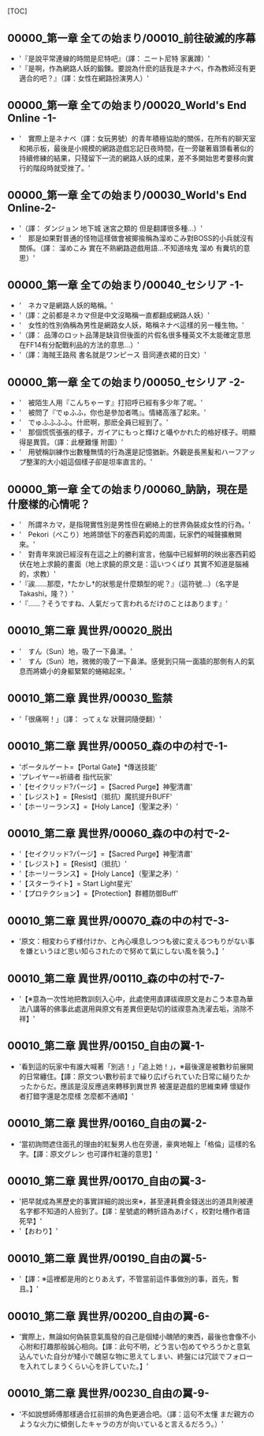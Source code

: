 # 

[TOC]

## 00000_第一章 全ての始まり/00010_前往破滅的序幕

- '『是說平常連線的時間是尼特吧』（譯： ニート尼特 家裏蹲）'
- '『是啊，作為網路人妖的鍛鍊。要說為什麽的話我是ネナベ，作為教師沒有更適合的吧？』（譯：女性在網路扮演男人）'


## 00000_第一章 全ての始まり/00020_World's End Online -1-

- '　實際上是ネナベ（譯：女玩男號）的青年積極協助的關係，在所有的聊天室和掲示板，最後是小規模的網路遊戲忘記日夜時間，在一旁皺著眉頭看著似的持續修練的結果，只殘留下一流的網路人妖的成果，差不多開始思考要移向實行的階段時就受挫了。'


## 00000_第一章 全ての始まり/00030_World's End Online-2-

- '（譯： ダンジョン 地下城 迷宮之類的 但是翻譯很多種…）'
- '　那是如果對普通的怪物這樣做會被揶揄稱為溜めこみ對BOSS的小兵就沒有關係。（譯： 溜めこみ 實在不熟網路遊戲用語…不知道啥鬼 溜め 有糞坑的意思）'


## 00000_第一章 全ての始まり/00040_セシリア -1-

- '　ネカマ是網路人妖的略稱。'
- '（譯：之前都是ネカマ但是中文沒略稱一直都翻成網路人妖）'
- '　女性的性別偽稱為男性是網路女人妖，略稱ネナベ這樣的另一種生物。'
- '（譯： 品薄のロット品薄是缺貨但後面的片假名很多種英文不太能確定意思在FF14有分配戰利品的方法的意思…）'
- '（譯：海賊王路飛 書名就是ワンピース 音同連衣裙的日文）'


## 00000_第一章 全ての始まり/00050_セシリア -2-

- '　被陌生人用『こんちゃーす』打招呼已經有多少年了呢。'
- '　被問了『でゅふふ，你也是參加者嗎』。情緒高漲了起來。'
- '　でゅふふふふ。什麽啊，那麽全員已經到了。'
- '　那個慌慌張張的樣子，ガイアにもっと輝けと囁やかれた的格好樣子。明顯得是異質。（譯：此梗難懂 附圖）'
- '　用號稱訓練作出數種無情的行為還是記憶猶新。外觀是長黑髪和ハーフアップ整潔的大小姐這個樣子卻是坦率直言的。'


## 00000_第一章 全ての始まり/00060_訥訥，現在是什麼樣的心情呢？

- '　所謂ネカマ，是指現實性別是男性但在網絡上的世界偽裝成女性的行為。'
- '　Pekori（ぺこり）地將頭低下的塞西莉婭的周圍，玩家們的喊聲擴散開來。'
- '　對青年來說已經沒有在這之上的勝利宣言，他腦中已經鮮明的映出塞西莉婭伏在地上求饒的畫面（地上求饒的原文是：這いつくばり 其實不知道是腦補的，求教）'
- '『誒……那麼，†たかし†的狀態是什麼類型的呢？』（這符號…）（名字是Takashi，隆？）'
- '『……？そうですね、人氣だって言われるだけのことはあります』'


## 00010_第二章 異世界/00020_脱出

- '　すん（Sun）地，吸了一下鼻涕。'
- '　すん（Sun）地，微微的吸了一下鼻涕。感覺到只隔一面牆的那側有人的氣息而將嬌小的身軀緊緊的蜷縮起來。'


## 00010_第二章 異世界/00030_監禁

- '「很痛啊！」（譯： ってぇな 狀聲詞隨便翻）'


## 00010_第二章 異世界/00050_森の中の村で-1-

- 'ポータルゲート=【Portal Gate】*傳送技能'
- 'プレイヤー=祈禱者 指代玩家'
- '【セイクリッド?パージ】=【Sacred Purge】神聖清肅'
- '【レジスト】=【Resist】（抵抗）魔抗提升BUFF'
- '【ホーリーランス】=【Holy Lance】（聖潔之矛）'


## 00010_第二章 異世界/00060_森の中の村で-2-

- '【セイクリッド?パージ】=【Sacred Purge】神聖清肅'
- '【レジスト】=【Resist】（抵抗）'
- '【ホーリーランス】=【Holy Lance】（聖潔之矛）'
- '【スターライト】= Start Light星光'
- '【プロテクション】=【Protection】群體防御Buff'


## 00010_第二章 異世界/00070_森の中の村で-3-

- '原文：相変わらず様付けか、と內心嘆息しつつも彼に変えるつもりがない事を嫌というほど思い知らされたので努めて氣にしない風を裝う。】'


## 00010_第二章 異世界/00110_森の中の村で-7-

- '【※意為一次性地把教訓刻入心中，此處使用直譯祓禊原文是おこう本意為華法八講等的佛事此處選用與原文有差異但更貼切的祓禊意為洗濯去垢，消除不祥】'


## 00010_第二章 異世界/00150_自由の翼-1-

- '看到這的玩家中有誰大喊著「別逃！」「追上她！」，※最後還是被數秒前展開的日常纏住。【譯：原文つい數秒前まで繰り広げられていた日常に縋りたかったからだ。應該是沒反應過來轉移到異世界 被還是遊戲的思維束縛 懷疑作者打錯字還是怎麼樣 怎麼都不通順】'


## 00010_第二章 異世界/00160_自由の翼-2-

- '當初詢問遮住面孔的理由的紅髮男人也在旁邊，豪爽地報上「格倫」這樣的名字。【譯：原文グレン 也可譯作紅蓮的意思】'


## 00010_第二章 異世界/00170_自由の翼-3-

- '把早就成為黑歷史的事實詳細的說出來※，甚至連耗費金錢送出的道具則被連名字都不知道的人撿到了。【譯：星號處的轉折語為あげく，校對吐槽作者語死早】'
- '【おわり】'


## 00010_第二章 異世界/00190_自由の翼-5-

- '【譯：※這裡都是用的とりあえず，不管當前這件事做別的事，首先，暫且。】'


## 00010_第二章 異世界/00200_自由の翼-6-

- '實際上，無論如何偽裝意氣風發的自己是個矮小醜陋的東西，最後也會像不小心附和打趣那般誠心相向。【譯：此句不明，どう言い包めてやろうかと意氣込んでいた自分が矮小で醜惡な物に思えてしまい、終盤には冗談でフォローを入れてしまうくらい心を許していた。】'


## 00010_第二章 異世界/00230_自由の翼-9-

- '不如說想師傅那樣適合扛前排的角色更適合吧。（譯：這句不太懂 まだ親方のような火力に傾倒したキャラの方が向いていると言えるだろう。）'
